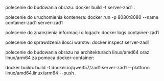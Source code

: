 polecenie do budowania obrazu:
docker build -t server-zad1 .

polecenie do uruchomienia kontenera:
docker run -p 8080:8080 --name container-zad1 server-zad1

polecenie do znalezienia informacji o logach:
docker logs container-zad1

polecenie do sprawdzenia ilosci warstw:
docker inspect server-zad1

polecenie do budowania obrazu na architekturach linux/amd64 oraz linux/arm64 za pomoca docker-container:

docker buildx build -t docker.io/qwe357/zad1:server-zad1 --platform linux/amd64,linux/arm64 --push .
